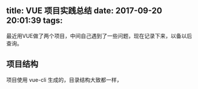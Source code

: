 title: VUE 项目实践总结
date: 2017-09-20 20:01:39
tags:
---

最近用VUE做了两个项目，中间自己遇到了一些问题，现在记录下来，以备以后查询。

## 项目结构

项目使用 vue-cli 生成的，目录结构大致都一样，


